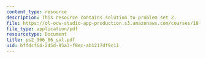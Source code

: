 ```yaml
---
content_type: resource
description: This resource contains solution to problem set 2.
file: https://ol-ocw-studio-app-production.s3.amazonaws.com/courses/18-366-random-walks-and-diffusion-fall-2006/bffdcf64245d95a3f8ecab1217df9c11_ps2_366_06_sol.pdf
file_type: application/pdf
resourcetype: Document
title: ps2_366_06_sol.pdf
uid: bffdcf64-245d-95a3-f8ec-ab1217df9c11
---
```

